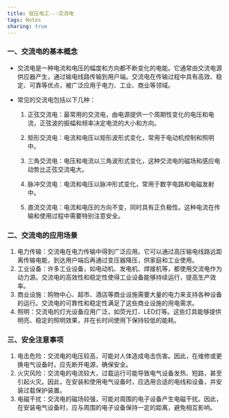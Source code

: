 ```yaml
---
title: 低压电工---交流电
tags: Notes
sharing: true
---
```


### 一、交流电的基本概念

- 交流电是一种电流和电压的幅度和方向都不断变化的电能。它通常由交流电源供应器产生，通过输电线路传输到用户端。交流电在传输过程中具有高效、稳定、可靠等优点，被广泛应用于电力、工业、商业等领域。<!--more-->

- 常见的交流电包括以下几种：

  1. 正弦交流电：最常用的交流电，由电源提供一个周期性变化的电压和电流，正弦波的振幅和频率决定电流的大小和方向。

  2. 矩形交流电：电流和电压以矩形波形式变化，常用于电动机控制和照明中。

  3. 三角交流电：电压和电流以三角波形式变化，这种交流电的磁场和感应电动势比正弦交流电大。

  4. 脉冲交流电：电流和电压以脉冲形式变化，常用于数字电路和电磁发射中。

  5. 直流交流电：电流和电压的方向不变，同时具有正负极性。这种电流在传输和使用过程中需要特别注意安全。

### 二、交流电的应用场景

1. 电力传输：交流电在电力传输中得到广泛应用。它可以通过高压输电线路远距离传输电能，到达用户端后再通过变压器降压，供家庭和工业使用。
2. 工业设备：许多工业设备，如电动机、发电机、焊接机等，都使用交流电作为动力源。交流电的高效性和稳定性使得工业设备能够持续运行，提高生产效率。
3. 商业设施：购物中心、超市、酒店等商业设施需要大量的电力来支持各种设备的运行。交流电的可靠性和稳定性满足了这些商业设施的用电需求。
4. 照明：交流电的灯光设备应用广泛，如荧光灯、LED灯等。这些灯具能够提供明亮、稳定的照明效果，并在长时间使用下保持较低的能耗。

### 三、安全注意事项

1. 电击危险：交流电的电压较高，可能对人体造成电击伤害。因此，在维修或更换电气设备时，应先断开电源，确保安全。
2. 火灾风险：交流电的电流较大，过载运行可能导致电气设备发热、短路，甚至引起火灾。因此，在安装和使用电气设备时，应选用合适的电线和设备，并安装过载保护装置。
3. 电磁干扰：交流电的磁场较强，可能对周围的电子设备产生电磁干扰。因此，在安装电气设备时，应与周围的电子设备保持一定的距离，避免相互影响。